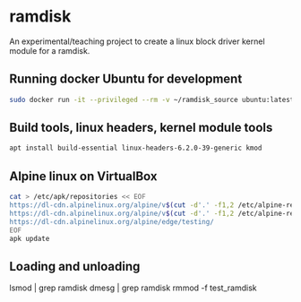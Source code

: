 # ramdisk
An experimental/teaching project to create a linux block driver kernel module for a ramdisk.



## Running docker Ubuntu for development
```bash
sudo docker run -it --privileged --rm -v ~/ramdisk_source ubuntu:latest
```


## Build tools, linux headers, kernel module tools

```bash
apt install build-essential linux-headers-6.2.0-39-generic kmod
```

## Alpine linux on VirtualBox

```bash
cat > /etc/apk/repositories << EOF
https://dl-cdn.alpinelinux.org/alpine/v$(cut -d'.' -f1,2 /etc/alpine-release)/main/
https://dl-cdn.alpinelinux.org/alpine/v$(cut -d'.' -f1,2 /etc/alpine-release)/community/
https://dl-cdn.alpinelinux.org/alpine/edge/testing/
EOF
apk update
```

## Loading and unloading

lsmod | grep ramdisk
dmesg | grep ramdisk
rmmod -f test_ramdisk